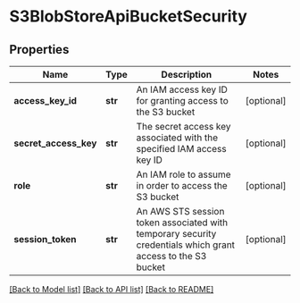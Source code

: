 # S3BlobStoreApiBucketSecurity

## Properties

| Name                  | Type    | Description                                                                                                 | Notes      |
| --------------------- | ------- | ----------------------------------------------------------------------------------------------------------- | ---------- |
| **access_key_id**     | **str** | An IAM access key ID for granting access to the S3 bucket                                                   | [optional] |
| **secret_access_key** | **str** | The secret access key associated with the specified IAM access key ID                                       | [optional] |
| **role**              | **str** | An IAM role to assume in order to access the S3 bucket                                                      | [optional] |
| **session_token**     | **str** | An AWS STS session token associated with temporary security credentials which grant access to the S3 bucket | [optional] |

[[Back to Model list]](../README.md#documentation-for-models) [[Back to API list]](../README.md#documentation-for-api-endpoints) [[Back to README]](../README.md)
